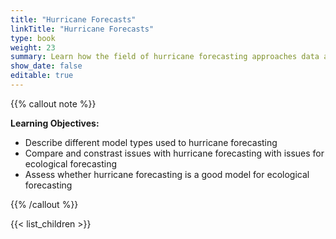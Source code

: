 ```yaml
---
title: "Hurricane Forecasts"
linkTitle: "Hurricane Forecasts"
type: book
weight: 23
summary: Learn how the field of hurricane forecasting approaches data and model challenges
show_date: false
editable: true
---
```


{{% callout note %}}

**Learning Objectives:**
* Describe different model types used to hurricane forecasting
* Compare and constrast issues with hurricane forecasting with issues for ecological forecasting
* Assess whether hurricane forecasting is a good model for ecological forecasting

{{% /callout %}}

{{< list_children >}}
